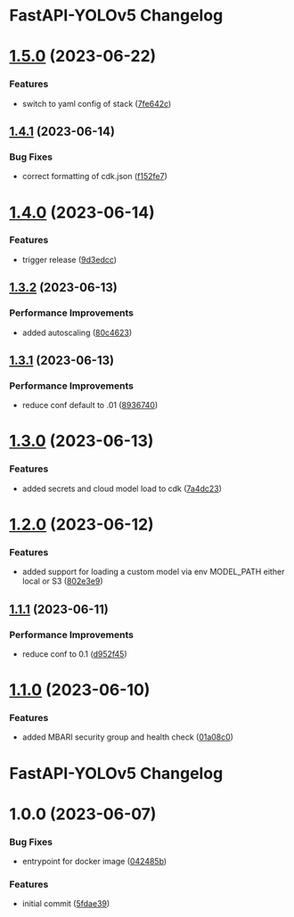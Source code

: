 # FastAPI-YOLOv5  Changelog

# [1.5.0](https://github.com/mbari-org/fastapi-yolov5/compare/v1.4.1...v1.5.0) (2023-06-22)


### Features

* switch to yaml config of stack ([7fe642c](https://github.com/mbari-org/fastapi-yolov5/commit/7fe642c6ac0f56ea96100c687470efd2c660ac73))

## [1.4.1](https://github.com/mbari-org/fastapi-yolov5/compare/v1.4.0...v1.4.1) (2023-06-14)


### Bug Fixes

* correct formatting of cdk.json ([f152fe7](https://github.com/mbari-org/fastapi-yolov5/commit/f152fe7f09dfaf37859c3d767458ae7c956a7dc6))

# [1.4.0](https://github.com/mbari-org/fastapi-yolov5/compare/v1.3.2...v1.4.0) (2023-06-14)


### Features

* trigger release ([9d3edcc](https://github.com/mbari-org/fastapi-yolov5/commit/9d3edcc7e3bfd4da965aa853fd47571cbfe17f38))

## [1.3.2](https://github.com/mbari-org/fastapi-yolov5/compare/v1.3.1...v1.3.2) (2023-06-13)


### Performance Improvements

* added autoscaling ([80c4623](https://github.com/mbari-org/fastapi-yolov5/commit/80c462391ea9ee88a20a1fecc6467906ff060a81))

## [1.3.1](https://github.com/mbari-org/fastapi-yolov5/compare/v1.3.0...v1.3.1) (2023-06-13)


### Performance Improvements

* reduce conf default to .01 ([8936740](https://github.com/mbari-org/fastapi-yolov5/commit/8936740eb2fd47542cb84ce785e8bb477a002e57))

# [1.3.0](https://github.com/mbari-org/fastapi-yolov5/compare/v1.2.0...v1.3.0) (2023-06-13)


### Features

* added secrets and cloud model load to cdk ([7a4dc23](https://github.com/mbari-org/fastapi-yolov5/commit/7a4dc236db02c9a9a3c52a6e6e06b9e2b794e365))

# [1.2.0](https://github.com/mbari-org/fastapi-yolov5/compare/v1.1.1...v1.2.0) (2023-06-12)


### Features

* added support for loading a custom model via env MODEL_PATH either local or S3 ([802e3e9](https://github.com/mbari-org/fastapi-yolov5/commit/802e3e9910bd10c58118fa48bdafca1a124503de))

## [1.1.1](https://github.com/mbari-org/fastapi-yolov5/compare/v1.1.0...v1.1.1) (2023-06-11)


### Performance Improvements

* reduce  conf to 0.1 ([d952f45](https://github.com/mbari-org/fastapi-yolov5/commit/d952f45a5064ce5c758ff228b9467eb67158d71c))

# [1.1.0](https://github.com/mbari-org/fastapi-yolov5/compare/v1.0.0...v1.1.0) (2023-06-10)


### Features

* added MBARI security group and health check ([01a08c0](https://github.com/mbari-org/fastapi-yolov5/commit/01a08c0a5ea58a19acb1f152f77b08f7cfab17a7))

# FastAPI-YOLOv5 Changelog

# 1.0.0 (2023-06-07)


### Bug Fixes

* entrypoint for docker image ([042485b](https://github.com/mbari-org/fastapi-yolov5/commit/042485b848a99011038045575bd717a15334d0dd))


### Features

* initial commit ([5fdae39](https://github.com/mbari-org/fastapi-yolov5/commit/5fdae3908e6076844dd9bd5c5a1f15b34498a281))
